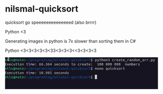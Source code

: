 # nilsmal-quicksort
quicksort go speeeeeeeeeeeeeed (also brrrr)

Python <3 


Generating images in python is 7x slower than sorting them in C# 


Python <3<3<3<3<3<33<3<3<3<<3<3<3<3

![alt text](./quicksort.png)



